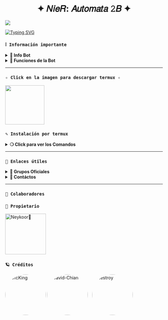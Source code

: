 <h1 align="center">✦ 𝑁𝑖𝑒𝑅: 𝐴𝑢𝑡𝑜𝑚𝑎𝑡𝑎 𝟸𝐵 ✦</h1>

 <img src= "https://files.catbox.moe/05rgy5.jpeg">
    </p>

[![Typing SVG](https://readme-typing-svg.demolab.com?font=Fira+Code&pause=1000&color=8A2BE2&lines=Bienvenid@+a+mi+repositorio;disfruta+de+HuTao🦋+❤️‍🔥yajuuu🔥)](https://git.io/typing-svg)


### **`❕️ Información importante`**

<details>
 <summary><b> 🧁 Info Bot</b></summary>

* Este proyecto **no está afiliado de ninguna manera** con `WhatsApp`, `Inc. WhatsApp` es una marca registrada de `WhatsApp LLC`, y este bot es un **desarrollo independiente** que **no tiene ninguna relación oficial con la compañía**.
</details>

<details>
 <summary><b> 🍰 Funciones de la Bot</b></summary>

> Bot en desarrollo si presenta alguna falla reportar al creador para darle una solución óptima.

- [x] Interacción con voz y texto
- [x] Configuración de grupo
- [x] antidelete, antilink, antispam, etc
- [x] Bienvenida personalizada
- [x] Juegos, tictactoe, mate, etc
- [x] Chatbot (simsimi)
- [x] Chatbot (autoresponder)
- [x] Crear sticker de image/video/gif/url
- [x] SubBot (Jadibot)
- [x]    Buscador Google
- [x] Juego RPG
- [x] Personalizar imagen del menú
- [x] Descarga de música y video De YT
- [ ] Otros

</details>

---

### **`✧ Click en la imagen para descargar termux ✧`**
<a
href="https://www.mediafire.com/file/llugt4zgj7g3n3u/com.termux_1020.apk/file"><img src="https://qu.ax/finc.jpg" height="125px"></a> 

### **`✎ Instalación por termux`**

<details>
 <summary><b> ❍ Click para ver los Comandos </b></summary>

### **❀ Instalación manual por termux**
> Nota: Copie y pegue los comandos en termux uno por uno.
```bash
termux-setup-storage
```

```bash
apt update && apt upgrade && pkg install -y git nodejs ffmpeg imagemagick yarn
```

```bash
git clone https://github.com/Aqua200/Yu.git && cd Yu
```

```bash
yarn install
```

```bash
npm install
```

```bash
npm update
```

```bash
npm start
```

> Si aparece (Y/I/N/O/D/Z) [default=N] ? use la letra "y" + "ENTER" para continuar con la instalación

### **🜸 Activar en caso de detenerse en termux**

> Si después de instalar el bot en Termux se detiene (pantalla en blanco, pérdida de conexión a Internet, reinicio del dispositivo), sigue estos pasos:

❒ Abre Termux y navega al directorio del bot:
   
   ```bash
    cd Yuki_Suou-Bot
   ```

❒ Inicia el bot nuevamente:
  
   ```bash
    npm start
   ```

### **✰ Volverte owner del Bot**

> Si después de instalar el bot en Termux y iniciar la session del bot (deseas poner tu número es la lista de owner pon este comando:

   ```bash
    cd Yuki_Suou-Bot && nano settings.js
   ```

</details>

---
### **`🔗 Enlaces útiles`**

<details>
 <summary><b> 🍭 Grupos Oficiales </b></summary>

 * Canal Oficial  [`¡Click aquí!`](https://whatsapp.com/channel/0029VapSIvR5EjxsD1B7hU3T)
* Grupo Oficial [`¡Click aquí!`](https://chat.whatsapp.com/Ecz881bBgqPIWjDOaKkp7E)
* Comunidad Oficial [`¡Click aquí!`](https://chat.whatsapp.com/EwrwcGvpLf1BnMhP3B4axD)
</details>

<details>
<summary><b> 💭 Contáctos</b></summary>

* WhatsApp: [`Aquí`](https:/Wa.me/584120346669)
* Correo: [`Aquí`](thekingdestroy507@gmail.com)

</details>

---




### **`🌟 Colaboradores`**

### **`👑 Propietario`**
<a
href="https://github.com/Aqua200"><img src="https://github.com/Aqua200.png" width="130" height="130" alt="
Neykoor💜"/></a>

### **`🪐 Créditos`**
<a href="https://github.com/OfcKing" style="display:inline-block; text-decoration: none;">
    <img src="https://github.com/OfcKing.png" width="130" height="130" alt="OfcKing" style="border-radius: 50%;"/>
</a>
<a href="https://github.com/David-Chian" style="display:inline-block; margin-right: 10px; text-decoration: none;">
    <img src="https://github.com/David-Chian.png" width="130" height="130" alt="David-Chian" style="border-radius: 50%;"/>
</a>
<a href="https://github.com/The-King-Destroy" style="display:inline-block; text-decoration: none;">
    <img src="https://github.com/The-King-Destroy.png" width="130" height="130" alt="destroy" style="border-radius: 50%;"/>
</a>
